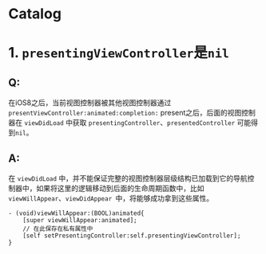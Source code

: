 # Catalog

# 1. `presentingViewController`是`nil`
## Q:
在iOS8之后，当前视图控制器被其他视图控制器通过 `presentViewController:animated:completion:` present之后，后面的视图控制器在 `viewDidLoad` 中获取 `presentingController`、`presentedController` 可能得到`nil`。

## A:
在 `viewDidLoad` 中，并不能保证完整的视图控制器层级结构已加载到它的导航控制器中，如果将这里的逻辑移动到后面的生命周期函数中，比如 `viewWillAppear`、`viewDidAppear `中，将能够成功拿到这些属性。

```objc
- (void)viewWillAppear:(BOOL)animated{
    [super viewWillAppear:animated];
    // 在此保存在私有属性中
    [self setPresentingController:self.presentingViewController];
}
```